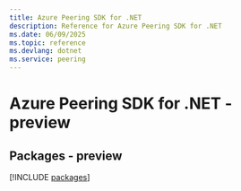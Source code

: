 ```yaml
---
title: Azure Peering SDK for .NET
description: Reference for Azure Peering SDK for .NET
ms.date: 06/09/2025
ms.topic: reference
ms.devlang: dotnet
ms.service: peering
---
```

# Azure Peering SDK for .NET - preview
## Packages - preview
[!INCLUDE [packages](peering-index.md)]